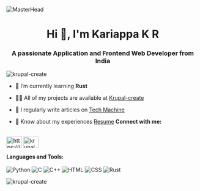 ![MasterHead](https://cdn-images-1.medium.com/fit/t/1600/480/0*ngXgBNNdx6iiWP8q.png)
<h1 align="center">Hi 👋, I'm Kariappa K R</h1>
<h3 align="center">A passionate Application and Frontend Web Developer from India</h3>

<p align="left"> <img src="https://komarev.com/ghpvc/?username=krupal-create&label=Profile%20views&color=0e75b6&style=flat" alt="krupal-create" /> </p>

- 🌱 I’m currently learning **Rust**

- 👨‍💻 All of my projects are available at [Krupal-create](https://github.com/Krupal-create)

- 📝 I regularly write articles on [Tech Machine](https://techmachine.me/)

- 📄 Know about my experiences [Resume](https://drive.google.com/file/d/1V9wxcNcFbyW0mQzRdgAlPdiH_1eMvti0/view?usp=drivesdk) 
**Connect with me:**<br><br>
<p align="left">
<a href="https://linkedin.com/in/https://in.linkedin.com/in/kariappa-k-r-a4a576229" target="blank"><img align="center" src="https://raw.githubusercontent.com/rahuldkjain/github-profile-readme-generator/master/src/images/icons/Social/linked-in-alt.svg" alt="https://in.linkedin.com/in/kariappa-k-r-a4a576229" height="30" width="40" /></a>
<a href="https://instagram.com/krupal_kallengada" target="blank"><img align="center" src="https://raw.githubusercontent.com/rahuldkjain/github-profile-readme-generator/master/src/images/icons/Social/instagram.svg" alt="krupal_kallengada" height="30" width="40" /></a>
</p>

**Languages and Tools:**<br> <br>
![Python](https://img.shields.io/badge/python-3670A0?style=for-the-badge&logo=python&logoColor=ffdd54) ![C](https://img.shields.io/badge/c-%2300599C.svg?style=for-the-badge&logo=c&logoColor=white) ![C++](https://img.shields.io/badge/c++-%2300599C.svg?style=for-the-badge&logo=c%2B%2B&logoColor=white) ![HTML](https://img.shields.io/badge/html5-%23E34F26.svg?style=for-the-badge&logo=html5&logoColor=white) ![CSS](https://img.shields.io/badge/css3-%231572B6.svg?style=for-the-badge&logo=css3&logoColor=white) ![Rust](https://img.shields.io/badge/rust-%23000000.svg?style=for-the-badge&logo=rust&logoColor=white) 

<p><img align="center" src="https://github-readme-stats.vercel.app/api/top-langs?username=krupal-create&show_icons=true&locale=en&layout=compact" alt="krupal-create" /></p>




